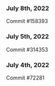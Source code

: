 ### July 8th, 2022

Commit #158393

### July 5th, 2022

Commit #314353


### July 4th, 2022

Commit #72281
